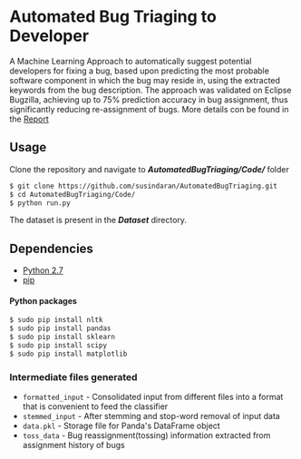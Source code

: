 # Automated Bug Triaging to Developer
A Machine Learning Approach to automatically suggest potential developers for fixing a bug, based upon predicting the most probable software component in which the bug may reside in, using the extracted keywords from the bug description. The approach was validated on Eclipse Bugzilla, achieving up to 75% prediction accuracy in bug assignment, thus significantly reducing re-assignment of bugs. More details con be found in the [Report](https://github.com/susindaran/AutomatedBugTriaging/raw/master/Report/AutomaticBugTriaging.pdf)




## Usage

Clone the repository and navigate to _***AutomatedBugTriaging/Code/***_ folder

```sh
$ git clone https://github.com/susindaran/AutomatedBugTriaging.git
$ cd AutomatedBugTriaging/Code/
$ python run.py
```

The dataset is present in the _***Dataset***_ directory.

## Dependencies
* [Python 2.7](https://www.python.org/download/releases/2.7/)
* [pip](https://pip.pypa.io/en/stable/installing/)

#### Python packages

```sh
$ sudo pip install nltk
$ sudo pip install pandas
$ sudo pip install sklearn
$ sudo pip install scipy
$ sudo pip install matplotlib
```

### Intermediate files generated

* `formatted_input` - Consolidated input from different files into a format that is convenient to feed the classifier
* `stemmed_input` - After stemming and stop-word removal of input data
* `data.pkl` - Storage file for Panda's DataFrame object
* `toss_data` - Bug reassignment(tossing) information extracted from assignment history of bugs
